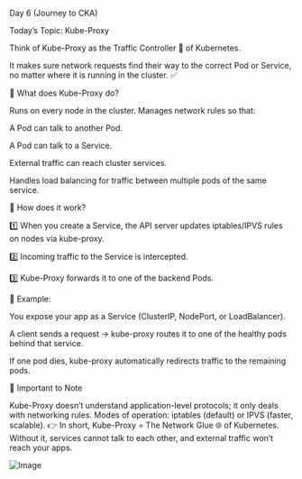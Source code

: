 Day 6 (Journey to CKA)

Today’s Topic: Kube-Proxy

Think of Kube-Proxy as the Traffic Controller 🚦 of Kubernetes.

It makes sure network requests find their way to the correct Pod or Service, no matter where it is running in the cluster. ✅

🔹 What does Kube-Proxy do?

Runs on every node in the cluster.
Manages network rules so that:

A Pod can talk to another Pod.

A Pod can talk to a Service.

External traffic can reach cluster services.

Handles load balancing for traffic between multiple pods of the same service.

🔹 How does it work?

1️⃣ When you create a Service, the API server updates iptables/IPVS rules on nodes via kube-proxy.

2️⃣ Incoming traffic to the Service is intercepted.

3️⃣ Kube-Proxy forwards it to one of the backend Pods.

📌 Example:

You expose your app as a Service (ClusterIP, NodePort, or LoadBalancer).

A client sends a request → kube-proxy routes it to one of the healthy pods behind that service. 

If one pod dies, kube-proxy automatically redirects traffic to the remaining pods.

🔹 Important to Note

Kube-Proxy doesn’t understand application-level protocols; it only deals with networking rules.
Modes of operation: iptables (default) or IPVS (faster, 
scalable).
👉 In short, Kube-Proxy = The Network Glue 🌐 of Kubernetes.
Without it, services cannot talk to each other, and external traffic won’t reach your apps.


![Image](https://github.com/user-attachments/assets/8473ea12-065e-4a51-aff1-409c0cc22649)
